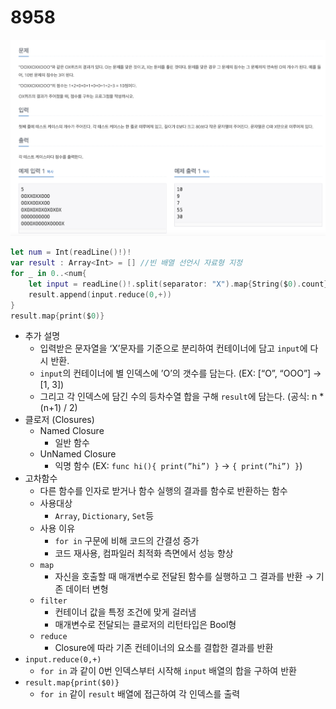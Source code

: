 # 8958

![8958.png](8958.png)


```swift
let num = Int(readLine()!)!
var result : Array<Int> = [] //빈 배열 선언시 자료형 지정
for _ in 0..<num{
    let input = readLine()!.split(separator: "X").map{String($0).count}.map{$0 * ($0+1) / 2}
    result.append(input.reduce(0,+))
}
result.map{print($0)}
```

- 추가 설명
    - 입력받은 문자열을 ‘X’문자를 기준으로 분리하여 컨테이너에 담고 `input`에  다시 반환.
    - `input`의 컨테이너에 별 인덱스에 ’O’의 갯수를 담는다. (EX: [“O”, “OOO”] → [1, 3])
    - 그리고 각 인덱스에 담긴 수의 등차수열 합을 구해 `result`에 담는다. (공식: n * (n+1) / 2)
- 클로저 (Closures)
    - Named Closure
        - 일반 함수
    - UnNamed Closure
        - 익명 함수 (EX: `func hi(){ print(”hi”) }` → `{ print(”hi”) }`)
- 고차함수
    - 다른 함수를 인자로 받거나 함수 실행의 결과를 함수로 반환하는 함수
    - 사용대상
        - `Array`, `Dictionary`, `Set`등
    - 사용 이유
        - `for in` 구문에 비해 코드의 간결성 증가
        - 코드 재사용, 컴파일러 최적화 측면에서 성능 향상
    - `map`
        - 자신을 호출할 때 매개변수로 전달된 함수를 실행하고 그 결과를 반환 → 기존 데이터 변형
    - `filter`
        - 컨테이너 값을 특정 조건에 맞게 걸러냄
        - 매개변수로 전달되는 클로저의 리턴타입은 Bool형
    - `reduce`
        - Closure에 따라 기존 컨테이너의 요소를 결합한 결과를 반환
- `input.reduce(0,+)`
    - `for in` 과 같이 0번 인덱스부터 시작해 `input` 배열의 합을 구하여 반환
- `result.map{print($0)}`
    - `for in` 같이 `result` 배열에 접근하여 각 인덱스를 출력
